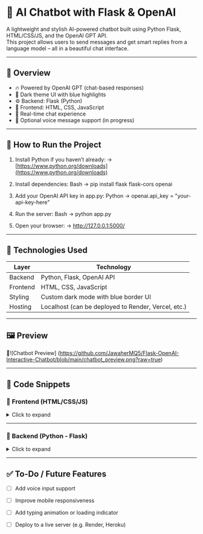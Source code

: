 # 🤖 AI Chatbot with Flask & OpenAI

A lightweight and stylish AI-powered chatbot built using Python Flask, HTML/CSS/JS, and the OpenAI GPT API.  
This project allows users to send messages and get smart replies from a language model – all in a beautiful chat interface.

---

## 📌 Overview

- 🔥 Powered by OpenAI GPT (chat-based responses)
- 🌙 Dark theme UI with blue highlights
- ⚙️ Backend: Flask (Python)
- 🎨 Frontend: HTML, CSS, JavaScript
- 💬 Real-time chat experience
- 🎤 Optional voice message support (in progress)

---

## 🚀 How to Run the Project

1. Install Python if you haven’t already: ->[https://www.python.org/downloads](https://www.python.org/downloads)

2. Install dependencies:
   Bash -> pip install flask flask-cors openai
   
3. Add your OpenAI API key in app.py: 
   Python -> openai.api_key = "your-api-key-here"
   
4. Run the server:
   Bash -> python app.py
   
5. Open your browser:
   -> http://127.0.0.1:5000/
   
---

## 🧠 Technologies Used

| Layer     | Technology     |
|-----------|----------------|
| Backend   | Python, Flask, OpenAI API |
| Frontend  | HTML, CSS, JavaScript |
| Styling   | Custom dark mode with blue border UI |
| Hosting   | Localhost (can be deployed to Render, Vercel, etc.) |

---

## 🖼 Preview

📁![Chatbot Preview] (https://github.com/JawaherMQ5/Flask-OpenAI-Interactive-Chatbot/blob/main/chatbot_preview.png?raw=true)

---

## 🧾 Code Snippets

### 🔹 Frontend (HTML/CSS/JS)

<details>
<summary>Click to expand</summary>
Markup


<!-- Paste your index.html content here -->

</details>

---

### 🔹 Backend (Python - Flask)

<details>
<summary>Click to expand</summary>
Python


# Paste your app.py code here

</details>

---

## ✅ To-Do / Future Features

- [ ] Add voice input support
- [ ] Improve mobile responsiveness
- [ ] Add typing animation or loading indicator
- [ ] Deploy to a live server (e.g. Render, Heroku)

